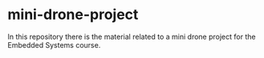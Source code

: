 # mini-drone-project
In this repository there is the material related to a mini drone project for the Embedded Systems course.
